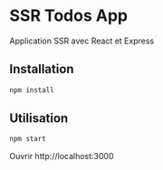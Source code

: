 # SSR Todos App

Application SSR avec React et Express

## Installation

```bash
npm install
```

## Utilisation

```bash
npm start
```

Ouvrir http://localhost:3000
